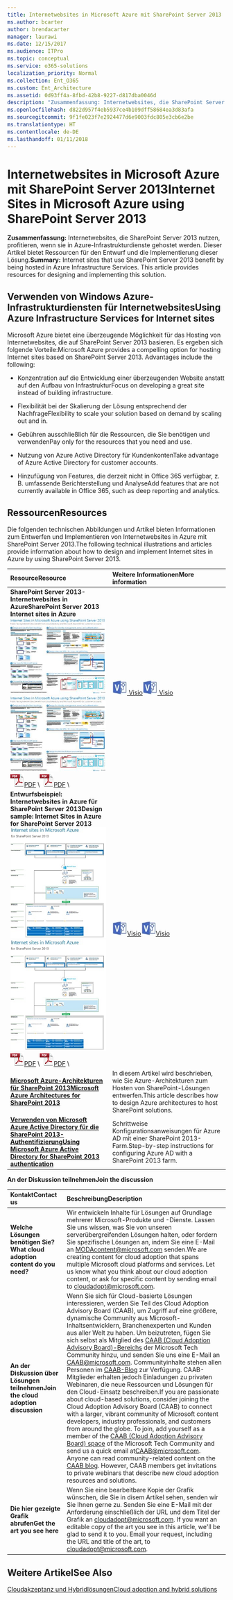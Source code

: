 ```yaml
---
title: Internetwebsites in Microsoft Azure mit SharePoint Server 2013
ms.author: bcarter
author: brendacarter
manager: laurawi
ms.date: 12/15/2017
ms.audience: ITPro
ms.topic: conceptual
ms.service: o365-solutions
localization_priority: Normal
ms.collection: Ent_O365
ms.custom: Ent_Architecture
ms.assetid: 0d93ff4a-8fbd-42b8-9227-d817dba0046d
description: "Zusammenfassung: Internetwebsites, die SharePoint Server 2013 nutzen, profitieren, wenn sie in Azure-Infrastrukturdienste gehostet werden. Dieser Artikel bietet Ressourcen für den Entwurf und die Implementierung dieser Lösung."
ms.openlocfilehash: d822d957f4eb5937ce4b109dff58684ea3d83afa
ms.sourcegitcommit: 9f1fe023f7e2924477d6e9003fdc805e3cb6e2be
ms.translationtype: HT
ms.contentlocale: de-DE
ms.lasthandoff: 01/11/2018
---
```

# <a name="internet-sites-in-microsoft-azure-using-sharepoint-server-2013"></a><span data-ttu-id="4393c-104">Internetwebsites in Microsoft Azure mit SharePoint Server 2013</span><span class="sxs-lookup"><span data-stu-id="4393c-104">Internet Sites in Microsoft Azure using SharePoint Server 2013</span></span>

 <span data-ttu-id="4393c-p102">**Zusammenfassung:** Internetwebsites, die SharePoint Server 2013 nutzen, profitieren, wenn sie in Azure-Infrastrukturdienste gehostet werden. Dieser Artikel bietet Ressourcen für den Entwurf und die Implementierung dieser Lösung.</span><span class="sxs-lookup"><span data-stu-id="4393c-p102">**Summary:** Internet sites that use SharePoint Server 2013 benefit by being hosted in Azure Infrastructure Services. This article provides resources for designing and implementing this solution.</span></span>
  
## <a name="using-azure-infrastructure-services-for-internet-sites"></a><span data-ttu-id="4393c-107">Verwenden von Windows Azure-Infrastrukturdiensten für Internetwebsites</span><span class="sxs-lookup"><span data-stu-id="4393c-107">Using Azure Infrastructure Services for Internet sites</span></span>

<span data-ttu-id="4393c-p103">Microsoft Azure bietet eine überzeugende Möglichkeit für das Hosting von Internetwebsites, die auf SharePoint Server 2013 basieren. Es ergeben sich folgende Vorteile:</span><span class="sxs-lookup"><span data-stu-id="4393c-p103">Microsoft Azure provides a compelling option for hosting Internet sites based on SharePoint Server 2013. Advantages include the following:</span></span>
  
- <span data-ttu-id="4393c-110">Konzentration auf die Entwicklung einer überzeugenden Website anstatt auf den Aufbau von Infrastruktur</span><span class="sxs-lookup"><span data-stu-id="4393c-110">Focus on developing a great site instead of building infrastructure.</span></span>
    
- <span data-ttu-id="4393c-111">Flexibilität bei der Skalierung der Lösung entsprechend der Nachfrage</span><span class="sxs-lookup"><span data-stu-id="4393c-111">Flexibility to scale your solution based on demand by scaling out and in.</span></span>
    
- <span data-ttu-id="4393c-112">Gebühren ausschließlich für die Ressourcen, die Sie benötigen und verwenden</span><span class="sxs-lookup"><span data-stu-id="4393c-112">Pay only for the resources that you need and use.</span></span>
    
- <span data-ttu-id="4393c-113">Nutzung von Azure Active Directory für Kundenkonten</span><span class="sxs-lookup"><span data-stu-id="4393c-113">Take advantage of Azure Active Directory for customer accounts.</span></span>
    
- <span data-ttu-id="4393c-114">Hinzufügung von Features, die derzeit nicht in Office 365 verfügbar, z. B. umfassende Berichterstellung und Analyse</span><span class="sxs-lookup"><span data-stu-id="4393c-114">Add features that are not currently available in Office 365, such as deep reporting and analytics.</span></span>
    
## <a name="resources"></a><span data-ttu-id="4393c-115">Ressourcen</span><span class="sxs-lookup"><span data-stu-id="4393c-115">Resources</span></span>

<span data-ttu-id="4393c-116">Die folgenden technischen Abbildungen und Artikel bieten Informationen zum Entwerfen und Implementieren von Internetwebsites in Azure mit SharePoint Server 2013.</span><span class="sxs-lookup"><span data-stu-id="4393c-116">The following technical illustrations and articles provide information about how to design and implement Internet sites in Azure by using SharePoint Server 2013.</span></span>
  
|<span data-ttu-id="4393c-117">**Resource**</span><span class="sxs-lookup"><span data-stu-id="4393c-117">**Resource**</span></span>|<span data-ttu-id="4393c-118">**Weitere Informationen**</span><span class="sxs-lookup"><span data-stu-id="4393c-118">**More information**</span></span>|
|:-----|:-----|
|<span data-ttu-id="4393c-119">**SharePoint Server 2013-Internetwebsites in Azure**</span><span class="sxs-lookup"><span data-stu-id="4393c-119">**SharePoint Server 2013 Internet sites in Azure**</span></span> <br/> <span data-ttu-id="4393c-120">[![Bild der Internetwebsites in Azure mit SharePoint](images/MS_AZ_SPInternetSites.jpg)          ](https://go.microsoft.com/fwlink/p/?LinkId=392552)</span><span class="sxs-lookup"><span data-stu-id="4393c-120">[![Image of Internet sites in Azure using SharePoint](images/MS_AZ_SPInternetSites.jpg)          ](https://go.microsoft.com/fwlink/p/?LinkId=392552)</span></span> <br/> <span data-ttu-id="4393c-121">![PDF-Datei](images/ITPro_Other_PDFicon.png)[PDF](https://go.microsoft.com/fwlink/p/?LinkId=392552)  \\</span><span class="sxs-lookup"><span data-stu-id="4393c-121">![PDF file](images/ITPro_Other_PDFicon.png)[PDF](https://go.microsoft.com/fwlink/p/?LinkId=392552)  \\</span></span>| <span data-ttu-id="4393c-122">[![Visio-Datei](images/ITPro_Other_VisioIcon.jpg)          ](https://go.microsoft.com/fwlink/p/?LinkId=392551)[Visio](https://go.microsoft.com/fwlink/p/?LinkId=392551)</span><span class="sxs-lookup"><span data-stu-id="4393c-122">[![Visio file](images/ITPro_Other_VisioIcon.jpg)          ](https://go.microsoft.com/fwlink/p/?LinkId=392551)[Visio](https://go.microsoft.com/fwlink/p/?LinkId=392551)</span></span> <br/> |<span data-ttu-id="4393c-123">Dieses Architekturmodell zeigt wichtige Entwurfsaktivitäten und empfohlene Architekturentscheidungen für Internetwebsites in Azure.</span><span class="sxs-lookup"><span data-stu-id="4393c-123">This architecture model outlines key design activities and recommended architecture choices for Internet sites in Azure.</span></span>  <br/> |
|<span data-ttu-id="4393c-124">**Entwurfsbeispiel: Internetwebsites in Azure für SharePoint Server 2013**</span><span class="sxs-lookup"><span data-stu-id="4393c-124">**Design sample: Internet Sites in Azure for SharePoint Server 2013**</span></span> <br/> <span data-ttu-id="4393c-125">[![Bild des Entwurfsbeispiels: Internetwebsites in Microsoft Azure für SharePoint 2013](images/MS_AZ_InternetSitesDesignSample.jpg)          ](https://go.microsoft.com/fwlink/p/?LinkId=392549)</span><span class="sxs-lookup"><span data-stu-id="4393c-125">[![Image of the Design sample: Internet sites in Microsoft Azure for SharePoint 2013](images/MS_AZ_InternetSitesDesignSample.jpg)          ](https://go.microsoft.com/fwlink/p/?LinkId=392549)</span></span> <br/> <span data-ttu-id="4393c-126">![PDF-Datei](images/ITPro_Other_PDFicon.png)[PDF](https://go.microsoft.com/fwlink/p/?LinkId=392549)  \\</span><span class="sxs-lookup"><span data-stu-id="4393c-126">![PDF file](images/ITPro_Other_PDFicon.png)[PDF](https://go.microsoft.com/fwlink/p/?LinkId=392549)  \\</span></span>| <span data-ttu-id="4393c-127">![Visio-Datei](images/ITPro_Other_VisioIcon.jpg)[Visio](https://go.microsoft.com/fwlink/p/?LinkId=392548)</span><span class="sxs-lookup"><span data-stu-id="4393c-127">![Visio file](images/ITPro_Other_VisioIcon.jpg)[Visio](https://go.microsoft.com/fwlink/p/?LinkId=392548)</span></span> <br/> |<span data-ttu-id="4393c-128">Verwenden Sie dieses Entwurfsbeispiel als Ausgangspunkt für Ihre eigene Architektur.</span><span class="sxs-lookup"><span data-stu-id="4393c-128">Use this design sample as a starting point for your own architecture.</span></span>  <br/> |
|<span data-ttu-id="4393c-129">**[Microsoft Azure-Architekturen für SharePoint 2013](microsoft-azure-architectures-for-sharepoint-2013.md)**</span><span class="sxs-lookup"><span data-stu-id="4393c-129">**[Microsoft Azure Architectures for SharePoint 2013](microsoft-azure-architectures-for-sharepoint-2013.md)**</span></span> <br/> |<span data-ttu-id="4393c-130">In diesem Artikel wird beschrieben, wie Sie Azure-Architekturen zum Hosten von SharePoint-Lösungen entwerfen.</span><span class="sxs-lookup"><span data-stu-id="4393c-130">This article describes how to design Azure architectures to host SharePoint solutions.</span></span>  <br/> |
|<span data-ttu-id="4393c-131">**[Verwenden von Microsoft Azure Active Directory für die SharePoint 2013-Authentifizierung](using-microsoft-azure-active-directory-for-sharepoint-2013-authentication.md)**</span><span class="sxs-lookup"><span data-stu-id="4393c-131">**[Using Microsoft Azure Active Directory for SharePoint 2013 authentication](using-microsoft-azure-active-directory-for-sharepoint-2013-authentication.md)**</span></span> <br/> |<span data-ttu-id="4393c-132">Schrittweise Konfigurationsanweisungen für Azure AD mit einer SharePoint 2013-Farm.</span><span class="sxs-lookup"><span data-stu-id="4393c-132">Step-by-step instructions for configuring Azure AD with a SharePoint 2013 farm.</span></span>  <br/> |
   
<span data-ttu-id="4393c-133">**An der Diskussion teilnehmen**</span><span class="sxs-lookup"><span data-stu-id="4393c-133">**Join the discussion**</span></span>

|<span data-ttu-id="4393c-134">**Kontakt**</span><span class="sxs-lookup"><span data-stu-id="4393c-134">**Contact us**</span></span>|<span data-ttu-id="4393c-135">**Beschreibung**</span><span class="sxs-lookup"><span data-stu-id="4393c-135">**Description**</span></span>|
|:-----|:-----|
|<span data-ttu-id="4393c-136">**Welche Lösungen benötigen Sie?**</span><span class="sxs-lookup"><span data-stu-id="4393c-136">**What cloud adoption content do you need?**</span></span> <br/> |<span data-ttu-id="4393c-p104">Wir entwickeln Inhalte für Lösungen auf Grundlage mehrerer Microsoft-Produkte und -Dienste. Lassen Sie uns wissen, was Sie von unseren serverübergreifenden Lösungen halten, oder fordern Sie spezifische Lösungen an, indem Sie eine E-Mail an [MODAcontent@microsoft.com](mailto:cloudadopt@microsoft.com?Subject=[Cloud%20Adoption%20Content%20Feedback]:%20) senden.</span><span class="sxs-lookup"><span data-stu-id="4393c-p104">We are creating content for cloud adoption that spans multiple Microsoft cloud platforms and services. Let us know what you think about our cloud adoption content, or ask for specific content by sending email to [cloudadopt@microsoft.com](mailto:cloudadopt@microsoft.com?Subject=[Cloud%20Adoption%20Content%20Feedback]:%20).  </span></span><br/> |
|<span data-ttu-id="4393c-139">**An der Diskussion über Lösungen teilnehmen**</span><span class="sxs-lookup"><span data-stu-id="4393c-139">**Join the cloud adoption discussion**</span></span> <br/> |<span data-ttu-id="4393c-p105">Wenn Sie sich für Cloud-basierte Lösungen interessieren, werden Sie Teil des Cloud Adoption Advisory Board (CAAB), um Zugriff auf eine größere, dynamische Community aus Microsoft-Inhaltsentwicklern, Branchenexperten und Kunden aus aller Welt zu haben. Um beizutreten, fügen Sie sich selbst als Mitglied des [CAAB (Cloud Adoption Advisory Board)-Bereichs]((https://aka.ms/caab)) der Microsoft Tech Community hinzu, und senden Sie uns eine E-Mail an [CAAB@microsoft.com](mailto:caab@microsoft.com?Subject=I%20just%20joined%20the%20Cloud%20Adoption%20Advisory%20Board!). Communityinhalte stehen allen Personen im [CAAB-Blog]((https://blogs.technet.com/b/solutions_advisory_board/)) zur Verfügung. CAAB-Mitglieder erhalten jedoch Einladungen zu privaten Webinaren, die neue Ressourcen und Lösungen für den Cloud-Einsatz beschreiben.</span><span class="sxs-lookup"><span data-stu-id="4393c-p105">If you are passionate about cloud-based solutions, consider joining the Cloud Adoption Advisory Board (CAAB) to connect with a larger, vibrant community of Microsoft content developers, industry professionals, and customers from around the globe. To join, add yourself as a member of the [CAAB (Cloud Adoption Advisory Board) space]((https://aka.ms/caab)) of the Microsoft Tech Community and send us a quick email at[CAAB@microsoft.com](mailto:caab@microsoft.com?Subject=I%20just%20joined%20the%20Cloud%20Adoption%20Advisory%20Board!). Anyone can read community-related content on the [CAAB blog]((https://blogs.technet.com/b/solutions_advisory_board/)). However, CAAB members get invitations to private webinars that describe new cloud adoption resources and solutions.  </span></span><br/> |
|<span data-ttu-id="4393c-143">**Die hier gezeigte Grafik abrufen**</span><span class="sxs-lookup"><span data-stu-id="4393c-143">**Get the art you see here**</span></span> <br/> |<span data-ttu-id="4393c-p106">Wenn Sie eine bearbeitbare Kopie der Grafik wünschen, die Sie in disem Artikel sehen, senden wir Sie Ihnen gerne zu. Senden Sie eine E-Mail mit der Anforderung einschließlich der URL und dem Titel der Grafik an [cloudadopt@microsoft.com](mailto:cloudadopt@microsoft.com?subject=[Art%20Request]:%20).  </span><span class="sxs-lookup"><span data-stu-id="4393c-p106">If you want an editable copy of the art you see in this article, we'll be glad to send it to you. Email your request, including the URL and title of the art, to [cloudadopt@microsoft.com](mailto:cloudadopt@microsoft.com?subject=[Art%20Request]:%20).  </span></span><br/> |
   
## <a name="see-also"></a><span data-ttu-id="4393c-146">Weitere Artikel</span><span class="sxs-lookup"><span data-stu-id="4393c-146">See Also</span></span>

[<span data-ttu-id="4393c-147">Cloudakzeptanz und Hybridlösungen</span><span class="sxs-lookup"><span data-stu-id="4393c-147">Cloud adoption and hybrid solutions</span></span>](cloud-adoption-and-hybrid-solutions.md)



